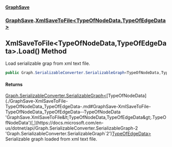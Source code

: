 #### [GraphSave](./index.md 'index')
### [GraphSave](./GraphSave.md 'GraphSave').[XmlSaveToFile&lt;TypeOfNodeData,TypeOfEdgeData&gt;](./GraphSave-XmlSaveToFile-TypeOfNodeData_TypeOfEdgeData-.md 'GraphSave.XmlSaveToFile&lt;TypeOfNodeData,TypeOfEdgeData&gt;')
## XmlSaveToFile&lt;TypeOfNodeData,TypeOfEdgeData&gt;.Load() Method
Load serializable grap from xml text file.  
```csharp
public Graph.SerializableConverter.SerializableGraph<TypeOfNodeData,TypeOfEdgeData> Load();
```
#### Returns
[Graph.SerializableConverter.SerializableGraph&lt;](https://docs.microsoft.com/en-us/dotnet/api/Graph.SerializableConverter.SerializableGraph-2 'Graph.SerializableConverter.SerializableGraph`2')[TypeOfNodeData](./GraphSave-XmlSaveToFile-TypeOfNodeData_TypeOfEdgeData-.md#GraphSave-XmlSaveToFile-TypeOfNodeData_TypeOfEdgeData--TypeOfNodeData 'GraphSave.XmlSaveToFile&lt;TypeOfNodeData,TypeOfEdgeData&gt;.TypeOfNodeData')[,](https://docs.microsoft.com/en-us/dotnet/api/Graph.SerializableConverter.SerializableGraph-2 'Graph.SerializableConverter.SerializableGraph`2')[TypeOfEdgeData](./GraphSave-XmlSaveToFile-TypeOfNodeData_TypeOfEdgeData-.md#GraphSave-XmlSaveToFile-TypeOfNodeData_TypeOfEdgeData--TypeOfEdgeData 'GraphSave.XmlSaveToFile&lt;TypeOfNodeData,TypeOfEdgeData&gt;.TypeOfEdgeData')[&gt;](https://docs.microsoft.com/en-us/dotnet/api/Graph.SerializableConverter.SerializableGraph-2 'Graph.SerializableConverter.SerializableGraph`2')  
Serializable graph loaded from xml text file.  
